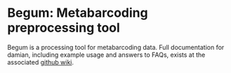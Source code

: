 # Begum: Metabarcoding preprocessing tool

Begum is a processing tool for metabarcoding data. Full documentation for damian, including example usage and answers to FAQs, exists at the associated [github wiki](https://github.com/shyamsg/Begum/wiki).
